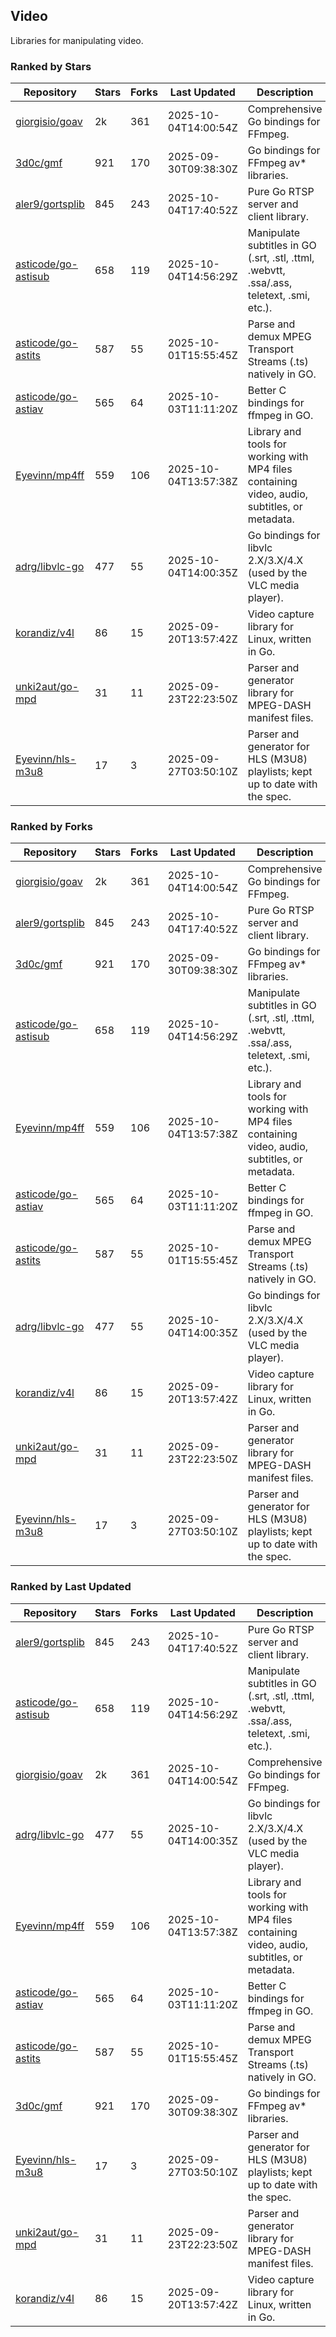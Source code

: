## Video

Libraries for manipulating video.

### Ranked by Stars

| Repository | Stars | Forks | Last Updated | Description | 
|------------|-------|-------|--------------|-------------|
| [giorgisio/goav](https://github.com/giorgisio/goav) | 2k | 361 | 2025-10-04T14:00:54Z |  Comprehensive Go bindings for FFmpeg. |
| [3d0c/gmf](https://github.com/3d0c/gmf) | 921 | 170 | 2025-09-30T09:38:30Z |  Go bindings for FFmpeg av\* libraries. |
| [aler9/gortsplib](https://github.com/aler9/gortsplib) | 845 | 243 | 2025-10-04T17:40:52Z |  Pure Go RTSP server and client library. |
| [asticode/go-astisub](https://github.com/asticode/go-astisub) | 658 | 119 | 2025-10-04T14:56:29Z |  Manipulate subtitles in GO (.srt, .stl, .ttml, .webvtt, .ssa/.ass, teletext, .smi, etc.). |
| [asticode/go-astits](https://github.com/asticode/go-astits) | 587 | 55 | 2025-10-01T15:55:45Z |  Parse and demux MPEG Transport Streams (.ts) natively in GO. |
| [asticode/go-astiav](https://github.com/asticode/go-astiav) | 565 | 64 | 2025-10-03T11:11:20Z |  Better C bindings for ffmpeg in GO. |
| [Eyevinn/mp4ff](https://github.com/Eyevinn/mp4ff) | 559 | 106 | 2025-10-04T13:57:38Z |  Library and tools for working with MP4 files containing video, audio, subtitles, or metadata. |
| [adrg/libvlc-go](https://github.com/adrg/libvlc-go) | 477 | 55 | 2025-10-04T14:00:35Z |  Go bindings for libvlc 2.X/3.X/4.X (used by the VLC media player). |
| [korandiz/v4l](https://github.com/korandiz/v4l) | 86 | 15 | 2025-09-20T13:57:42Z |  Video capture library for Linux, written in Go. |
| [unki2aut/go-mpd](https://github.com/unki2aut/go-mpd) | 31 | 11 | 2025-09-23T22:23:50Z |  Parser and generator library for MPEG-DASH manifest files. |
| [Eyevinn/hls-m3u8](https://github.com/Eyevinn/hls-m3u8) | 17 | 3 | 2025-09-27T03:50:10Z |  Parser and generator for HLS (M3U8) playlists; kept up to date with the spec. |

### Ranked by Forks

| Repository | Stars | Forks | Last Updated | Description | 
|------------|-------|-------|--------------|-------------|
| [giorgisio/goav](https://github.com/giorgisio/goav) | 2k | 361 | 2025-10-04T14:00:54Z |  Comprehensive Go bindings for FFmpeg. |
| [aler9/gortsplib](https://github.com/aler9/gortsplib) | 845 | 243 | 2025-10-04T17:40:52Z |  Pure Go RTSP server and client library. |
| [3d0c/gmf](https://github.com/3d0c/gmf) | 921 | 170 | 2025-09-30T09:38:30Z |  Go bindings for FFmpeg av\* libraries. |
| [asticode/go-astisub](https://github.com/asticode/go-astisub) | 658 | 119 | 2025-10-04T14:56:29Z |  Manipulate subtitles in GO (.srt, .stl, .ttml, .webvtt, .ssa/.ass, teletext, .smi, etc.). |
| [Eyevinn/mp4ff](https://github.com/Eyevinn/mp4ff) | 559 | 106 | 2025-10-04T13:57:38Z |  Library and tools for working with MP4 files containing video, audio, subtitles, or metadata. |
| [asticode/go-astiav](https://github.com/asticode/go-astiav) | 565 | 64 | 2025-10-03T11:11:20Z |  Better C bindings for ffmpeg in GO. |
| [asticode/go-astits](https://github.com/asticode/go-astits) | 587 | 55 | 2025-10-01T15:55:45Z |  Parse and demux MPEG Transport Streams (.ts) natively in GO. |
| [adrg/libvlc-go](https://github.com/adrg/libvlc-go) | 477 | 55 | 2025-10-04T14:00:35Z |  Go bindings for libvlc 2.X/3.X/4.X (used by the VLC media player). |
| [korandiz/v4l](https://github.com/korandiz/v4l) | 86 | 15 | 2025-09-20T13:57:42Z |  Video capture library for Linux, written in Go. |
| [unki2aut/go-mpd](https://github.com/unki2aut/go-mpd) | 31 | 11 | 2025-09-23T22:23:50Z |  Parser and generator library for MPEG-DASH manifest files. |
| [Eyevinn/hls-m3u8](https://github.com/Eyevinn/hls-m3u8) | 17 | 3 | 2025-09-27T03:50:10Z |  Parser and generator for HLS (M3U8) playlists; kept up to date with the spec. |

### Ranked by Last Updated

| Repository | Stars | Forks | Last Updated | Description | 
|------------|-------|-------|--------------|-------------|
| [aler9/gortsplib](https://github.com/aler9/gortsplib) | 845 | 243 | 2025-10-04T17:40:52Z |  Pure Go RTSP server and client library. |
| [asticode/go-astisub](https://github.com/asticode/go-astisub) | 658 | 119 | 2025-10-04T14:56:29Z |  Manipulate subtitles in GO (.srt, .stl, .ttml, .webvtt, .ssa/.ass, teletext, .smi, etc.). |
| [giorgisio/goav](https://github.com/giorgisio/goav) | 2k | 361 | 2025-10-04T14:00:54Z |  Comprehensive Go bindings for FFmpeg. |
| [adrg/libvlc-go](https://github.com/adrg/libvlc-go) | 477 | 55 | 2025-10-04T14:00:35Z |  Go bindings for libvlc 2.X/3.X/4.X (used by the VLC media player). |
| [Eyevinn/mp4ff](https://github.com/Eyevinn/mp4ff) | 559 | 106 | 2025-10-04T13:57:38Z |  Library and tools for working with MP4 files containing video, audio, subtitles, or metadata. |
| [asticode/go-astiav](https://github.com/asticode/go-astiav) | 565 | 64 | 2025-10-03T11:11:20Z |  Better C bindings for ffmpeg in GO. |
| [asticode/go-astits](https://github.com/asticode/go-astits) | 587 | 55 | 2025-10-01T15:55:45Z |  Parse and demux MPEG Transport Streams (.ts) natively in GO. |
| [3d0c/gmf](https://github.com/3d0c/gmf) | 921 | 170 | 2025-09-30T09:38:30Z |  Go bindings for FFmpeg av\* libraries. |
| [Eyevinn/hls-m3u8](https://github.com/Eyevinn/hls-m3u8) | 17 | 3 | 2025-09-27T03:50:10Z |  Parser and generator for HLS (M3U8) playlists; kept up to date with the spec. |
| [unki2aut/go-mpd](https://github.com/unki2aut/go-mpd) | 31 | 11 | 2025-09-23T22:23:50Z |  Parser and generator library for MPEG-DASH manifest files. |
| [korandiz/v4l](https://github.com/korandiz/v4l) | 86 | 15 | 2025-09-20T13:57:42Z |  Video capture library for Linux, written in Go. |

